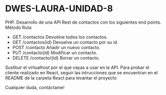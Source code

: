 # DWES-LAURA-UNIDAD-8

PHP. Desarrollo de una API Rest de contactos con los siguientes end points. Método Ruta

- GET /contactos Devuelve todos los contactos.
- GET /contactos{id} Devuelve un contacto por su id.
- POST /contacto Añadir un nuevo contacto.
- PUT /contacto{id} Modificar un contacto.
- DELETE /contacto/{id} Borrar un contacto.

Sustituir el virtualhost por el que vayas a usar en la API.
Para probar el cliente realizado en React, seguir las intrucciones que se encuentran en el README de la carpeta React para levantar el proyecto

Cualquier duda, contáctame!